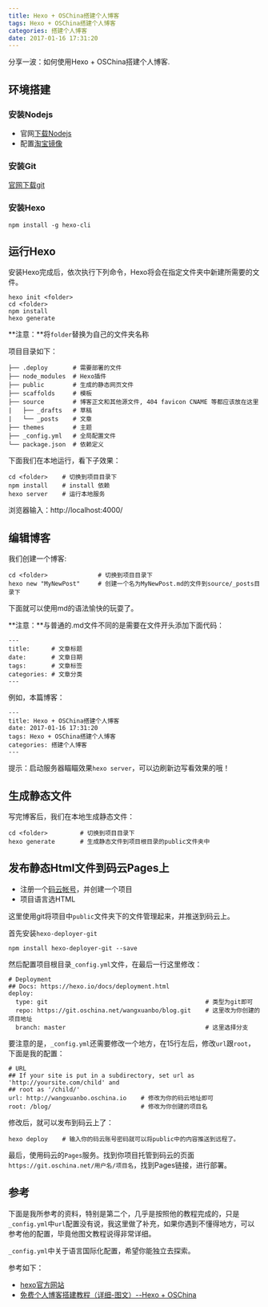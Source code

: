 ```yaml
---
title: Hexo + OSChina搭建个人博客
tags: Hexo + OSChina搭建个人博客
categories: 搭建个人博客
date: 2017-01-16 17:31:20
---
```

分享一波：如何使用Hexo + OSChina搭建个人博客.
<!-- more -->

## 环境搭建

### 安装Nodejs

*	官网[下载Nodejs](https://nodejs.org/en/download)
* 配置[淘宝镜像](http://blog.csdn.net/zhangwenwu2/article/details/52778521)

### 安装Git

[官网下载git](https://git-for-windows.github.io/)

### 安装Hexo

```
npm install -g hexo-cli
```

## 运行Hexo

安装Hexo完成后，依次执行下列命令，Hexo将会在指定文件夹中新建所需要的文件。

```
hexo init <folder>
cd <folder>
npm install
hexo generate
```

**注意：**将`folder`替换为自己的文件夹名称

项目目录如下：
```
├── .deploy       # 需要部署的文件
├── node_modules  # Hexo插件
├── public        # 生成的静态网页文件
├── scaffolds     # 模板
├── source        # 博客正文和其他源文件, 404 favicon CNAME 等都应该放在这里
|   ├── _drafts   # 草稿
|   └── _posts    # 文章
├── themes        # 主题
├── _config.yml   # 全局配置文件
└── package.json  # 依赖定义
```

下面我们在本地运行，看下子效果：
```
cd <folder>    # 切换到项目目录下
npm install    # install 依赖
hexo server    # 运行本地服务
```

浏览器输入：http://localhost:4000/

## 编辑博客

我们创建一个博客:
```
cd <folder>              # 切换到项目目录下
hexo new "MyNewPost"     # 创建一个名为MyNewPost.md的文件到source/_posts目录下
```

下面就可以使用md的语法愉快的玩耍了。

**注意：**与普通的.md文件不同的是需要在文件开头添加下面代码：
```
---
title:      # 文章标题
date:       # 文章日期
tags:       # 文章标签
categories: # 文章分类
---
```

例如，本篇博客：
```
---
title: Hexo + OSChina搭建个人博客
date: 2017-01-16 17:31:20
tags: Hexo + OSChina搭建个人博客
categories: 搭建个人博客
---
```

提示：启动服务器瞄瞄效果`hexo server`，可以边刷新边写看效果的哦！

## 生成静态文件

写完博客后，我们在本地生成静态文件：
```
cd <folder>         # 切换到项目目录下
hexo generate       # 生成静态文件到项目根目录的public文件夹中
```

## 发布静态Html文件到码云Pages上

*	注册一个[码云帐号](https://git.oschina.net/)，并创建一个项目
* 项目语言选HTML

这里使用git将项目中`public`文件夹下的文件管理起来，并推送到码云上。

首先安装`hexo-deployer-git`
```
npm install hexo-deployer-git --save
```

然后配置项目根目录`_config.yml`文件，在最后一行这里修改：
```
# Deployment
## Docs: https://hexo.io/docs/deployment.html
deploy:
  type: git                                            # 类型为git即可
  repo: https://git.oschina.net/wangxuanbo/blog.git    # 这里改为你创建的项目地址
  branch: master                                       # 这里选择分支
```

要注意的是，`_config.yml`还需要修改一个地方，在15行左后，修改`url`跟`root`，下面是我的配置：
```
# URL
## If your site is put in a subdirectory, set url as 'http://yoursite.com/child' and 
## root as '/child/'
url: http://wangxuanbo.oschina.io    # 修改为你的码云地址即可
root: /blog/                         # 修改为你创建的项目名
```

修改后，就可以发布到码云上了：
```
hexo deploy    # 输入你的码云账号密码就可以将public中的内容推送到远程了。
```

最后，使用码云的`Pages`服务。找到你项目托管到码云的页面`https://git.oschina.net/用户名/项目名`，找到Pages链接，进行部署。

## 参考

下面是我所参考的资料，特别是第二个，几乎是按照他的教程完成的，只是`_config.yml`中`url`配置没有说，我这里做了补充，如果你遇到不懂得地方，可以参考他的配置，毕竟他图文教程说得非常详细。

`_config.yml`中关于语言国际化配置，希望你能独立去探索。

参考如下：

*	[hexo官方网站](https://hexo.io)
*	[免费个人博客搭建教程（详细-图文）--Hexo + OSChina](http://z77z.oschina.io/2017/01/14/%E5%85%8D%E8%B4%B9%E4%B8%AA%E4%BA%BA%E5%8D%9A%E5%AE%A2%E6%90%AD%E5%BB%BA%E6%95%99%E7%A8%8B%EF%BC%88%E8%AF%A6%E7%BB%86-%E5%9B%BE%E6%96%87%EF%BC%89--Hexo+OSChina/)